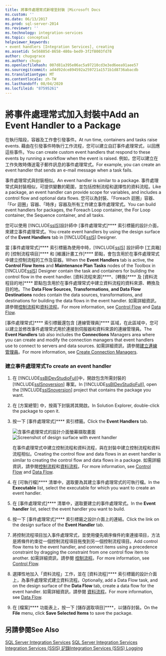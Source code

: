 ```yaml
---
title: 將事件處理常式新增至封裝 |Microsoft Docs
ms.custom: ''
ms.date: 06/13/2017
ms.prod: sql-server-2014
ms.reviewer: ''
ms.technology: integration-services
ms.topic: conceptual
helpviewer_keywords:
- event handlers [Integration Services], creating
ms.assetid: 5e56885d-8658-480a-bed9-3f2f8003fd78
author: chugugrace
ms.author: chugu
ms.openlocfilehash: 007d81a395e06ac5a97210cd3e3ed6eea91aee57
ms.sourcegitcommit: ad4d92dce894592a259721a1571b1d8736abacdb
ms.translationtype: MT
ms.contentlocale: zh-TW
ms.lasthandoff: 08/04/2020
ms.locfileid: "87595261"
---
```

# <a name="add-an-event-handler-to-a-package"></a><span data-ttu-id="633d2-102">將事件處理常式加入封裝中</span><span class="sxs-lookup"><span data-stu-id="633d2-102">Add an Event Handler to a Package</span></span>
  <span data-ttu-id="633d2-103">在執行階段，容器及工作會引發事件。</span><span class="sxs-lookup"><span data-stu-id="633d2-103">At run time, containers and tasks raise events.</span></span> <span data-ttu-id="633d2-104">藉由在引發事件時執行工作流程，您可以建立自訂事件處理常式，以回應這些事件。</span><span class="sxs-lookup"><span data-stu-id="633d2-104">You can create custom event handlers that respond to these events by running a workflow when the event is raised.</span></span> <span data-ttu-id="633d2-105">例如，您可以建立在工作失敗時傳送電子郵件訊息的事件處理常式。</span><span class="sxs-lookup"><span data-stu-id="633d2-105">For example, you can create an event handler that sends an e-mail message when a task fails.</span></span>  
  
 <span data-ttu-id="633d2-106">事件處理常式與封裝相似。</span><span class="sxs-lookup"><span data-stu-id="633d2-106">An event handler is similar to a package.</span></span> <span data-ttu-id="633d2-107">事件處理常式與封裝相似，可提供變數的範圍，並包括控制流程和選擇性的資料流程。</span><span class="sxs-lookup"><span data-stu-id="633d2-107">Like a package, an event handler can provide scope for variables, and includes a control flow and optional data flows.</span></span> <span data-ttu-id="633d2-108">您可以為封裝、「Foreach 迴圈」容器、「For 迴圈」容器、「時序」容器及所有工作建立事件處理常式。</span><span class="sxs-lookup"><span data-stu-id="633d2-108">You can build event handlers for packages, the Foreach Loop container, the For Loop container, the Sequence container, and all tasks.</span></span>  
  
 <span data-ttu-id="633d2-109">您可以使用 [!INCLUDE[ssIS](../includes/ssis-md.md)]設計師中 [事件處理常式]\*\*\*\* 索引標籤的設計介面，來建立事件處理常式。</span><span class="sxs-lookup"><span data-stu-id="633d2-109">You create event handlers by using the design surface of the **Event Handlers** tab in [!INCLUDE[ssIS](../includes/ssis-md.md)] Designer.</span></span>  
  
 <span data-ttu-id="633d2-110">當 [事件處理常式]\*\*\*\* 索引標籤為使用中時，[!INCLUDE[ssIS](../includes/ssis-md.md)] 設計師中 [工具箱] 的 [控制流程項目]\*\*\*\* 和 [維護計畫工作]\*\*\*\* 節點，會包含用於在事件處理常式中建立控制流程的工作及容器。</span><span class="sxs-lookup"><span data-stu-id="633d2-110">When the **Event Handlers** tab is active, the **Control Flow Items** and **Maintenance Plan Tasks** nodes of the Toolbox in [!INCLUDE[ssIS](../includes/ssis-md.md)] Designer contain the task and containers for building the control flow in the event handler.</span></span> <span data-ttu-id="633d2-111">[資料流程來源]\*\*\*\*、[轉換]\*\*\*\* 及 [資料流程目的地]\*\*\*\* 節點包含用於在事件處理常式中建立資料流程的資料來源、轉換及目的地。</span><span class="sxs-lookup"><span data-stu-id="633d2-111">The **Data Flow Sources**, **Transformations**, **and Data Flow Destinations** nodes contain the data sources, transformations, and destinations for building the data flows in the event handler.</span></span> <span data-ttu-id="633d2-112">如需詳細資訊，請參閱[控制流程](control-flow/control-flow.md)和[資料流程](data-flow/data-flow.md)。</span><span class="sxs-lookup"><span data-stu-id="633d2-112">For more information, see [Control Flow](control-flow/control-flow.md) and [Data Flow](data-flow/data-flow.md).</span></span>  
  
 <span data-ttu-id="633d2-113">[事件處理常式]\*\*\*\* 索引標籤還包含 [連線管理員]\*\*\*\* 區域，在此區域中，您可以建立並修改事件處理常式用於連接到伺服器和資料來源的連線管理員。</span><span class="sxs-lookup"><span data-stu-id="633d2-113">The **Event Handlers** tab also includes the **Connections** Managers area where you can create and modify the connection managers that event handlers use to connect to servers and data sources.</span></span> <span data-ttu-id="633d2-114">如需詳細資訊，請參閱[建立連線管理員](../../2014/integration-services/create-connection-managers.md)。</span><span class="sxs-lookup"><span data-stu-id="633d2-114">For more information, see [Create Connection Managers](../../2014/integration-services/create-connection-managers.md).</span></span>  
  
### <a name="to-create-an-event-handler"></a><span data-ttu-id="633d2-115">建立事件處理常式</span><span class="sxs-lookup"><span data-stu-id="633d2-115">To create an event handler</span></span>  
  
1.  <span data-ttu-id="633d2-116">在 [!INCLUDE[ssBIDevStudioFull](../includes/ssbidevstudiofull-md.md)]中，開啟包含所需封裝的 [!INCLUDE[ssISnoversion](../includes/ssisnoversion-md.md)] 專案。</span><span class="sxs-lookup"><span data-stu-id="633d2-116">In [!INCLUDE[ssBIDevStudioFull](../includes/ssbidevstudiofull-md.md)], open the [!INCLUDE[ssISnoversion](../includes/ssisnoversion-md.md)] project that contains the package you want.</span></span>  
  
2.  <span data-ttu-id="633d2-117">在 [方案總管] 中，按兩下封裝將其開啟。</span><span class="sxs-lookup"><span data-stu-id="633d2-117">In Solution Explorer, double-click the package to open it.</span></span>  
  
3.  <span data-ttu-id="633d2-118">按一下 [事件處理常式]\*\*\*\* 索引標籤。</span><span class="sxs-lookup"><span data-stu-id="633d2-118">Click the **Event Handlers** tab.</span></span>  
  
     <span data-ttu-id="633d2-119">![含事件處理常式的設計介面螢幕擷取畫面](media/eventhandlers.gif "含事件處理常式的設計介面螢幕擷取畫面")</span><span class="sxs-lookup"><span data-stu-id="633d2-119">![Screenshot of design surface with event handler](media/eventhandlers.gif "Screenshot of design surface with event handler")</span></span>  
  
     <span data-ttu-id="633d2-120">在事件處理常式中建立控制流程和資料流程，與在封裝中建立控制流程和資料流程相似。</span><span class="sxs-lookup"><span data-stu-id="633d2-120">Creating the control flow and data flows in an event handler is similar to creating the control flow and data flows in a package.</span></span> <span data-ttu-id="633d2-121">如需詳細資訊，請參閱[控制流程](control-flow/control-flow.md)和[資料流程](data-flow/data-flow.md)。</span><span class="sxs-lookup"><span data-stu-id="633d2-121">For more information, see [Control Flow](control-flow/control-flow.md) and [Data Flow](data-flow/data-flow.md).</span></span>  
  
4.  <span data-ttu-id="633d2-122">在 [可執行檔]\*\*\*\* 清單中，選取要為其建立事件處理常式的可執行檔。</span><span class="sxs-lookup"><span data-stu-id="633d2-122">In the **Executable** list, select the executable for which you want to create an event handler.</span></span>  
  
5.  <span data-ttu-id="633d2-123">在 [事件處理常式]\*\*\*\* 清單中，選取要建立的事件處理常式。</span><span class="sxs-lookup"><span data-stu-id="633d2-123">In the **Event handler** list, select the event handler you want to build.</span></span>  
  
6.  <span data-ttu-id="633d2-124">按一下 [事件處理常式]\*\*\*\* 索引標籤之設計介面上的連結。</span><span class="sxs-lookup"><span data-stu-id="633d2-124">Click the link on the design surface of the **Event Handler** tab.</span></span>  
  
7.  <span data-ttu-id="633d2-125">將控制流程項目加入事件處理常式，並使用優先順序條件約束連接項目，方法是將條件約束從一個控制流程項目拖曳到另一個控制流程項目。</span><span class="sxs-lookup"><span data-stu-id="633d2-125">Add control flow items to the event handler, and connect items using a precedence constraint by dragging the constraint from one control flow item to another.</span></span> <span data-ttu-id="633d2-126">如需詳細資訊，請參閱 [控制流程](control-flow/control-flow.md)。</span><span class="sxs-lookup"><span data-stu-id="633d2-126">For more information, see [Control Flow](control-flow/control-flow.md).</span></span>  
  
8.  <span data-ttu-id="633d2-127">選擇性地加入「資料流程」工作，並在 [資料流程]\*\*\*\* 索引標籤的設計介面上，為事件處理常式建立資料流程。</span><span class="sxs-lookup"><span data-stu-id="633d2-127">Optionally, add a Data Flow task, and on the design surface of the **Data Flow** tab, create a data flow for the event handler.</span></span> <span data-ttu-id="633d2-128">如需詳細資訊，請參閱 [資料流程](data-flow/data-flow.md)。</span><span class="sxs-lookup"><span data-stu-id="633d2-128">For more information, see [Data Flow](data-flow/data-flow.md).</span></span>  
  
9. <span data-ttu-id="633d2-129">在 [檔案]\*\*\*\* 功能表上，按一下 [儲存選取項目]\*\*\*\*，以儲存封裝。</span><span class="sxs-lookup"><span data-stu-id="633d2-129">On the **File** menu, click **Save Selected Items** to save the package.</span></span>  
  
## <a name="see-also"></a><span data-ttu-id="633d2-130">另請參閱</span><span class="sxs-lookup"><span data-stu-id="633d2-130">See Also</span></span>  
 <span data-ttu-id="633d2-131">[SQL Server Integration Services](../../2014/integration-services/sql-server-integration-services.md) </span><span class="sxs-lookup"><span data-stu-id="633d2-131">[SQL Server Integration Services](../../2014/integration-services/sql-server-integration-services.md) </span></span>  
 [<span data-ttu-id="633d2-132">Integration Services &#40;SSIS&#41; 記錄</span><span class="sxs-lookup"><span data-stu-id="633d2-132">Integration Services &#40;SSIS&#41; Logging</span></span>](performance/integration-services-ssis-logging.md)  
  
  
